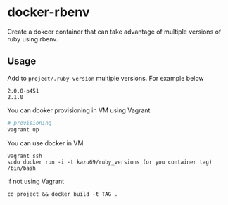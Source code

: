 docker-rbenv
============

Create a dokcer container that can take advantage of multiple versions of ruby using rbenv.

## Usage

Add to ```project/.ruby-version``` multiple versions.
For example below

```text
2.0.0-p451
2.1.0
```

You can dcoker provisioning in VM using Vagrant

```sh
# provisioning
vagrant up
```

You can use docker in VM.

```
vagrant ssh
sudo docker run -i -t kazu69/ruby_versions (or you container tag) /bin/bash
```

if not using Vagrant

```
cd project && docker build -t TAG .
```
